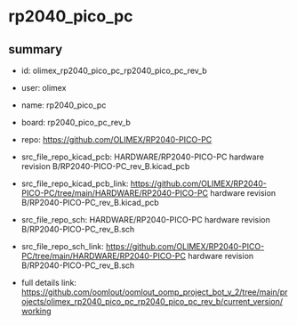 # rp2040_pico_pc
 
## summary 
* id: olimex_rp2040_pico_pc_rp2040_pico_pc_rev_b
* user: olimex
* name: rp2040_pico_pc
* board: rp2040_pico_pc_rev_b
* repo: https://github.com/OLIMEX/RP2040-PICO-PC
* src_file_repo_kicad_pcb: HARDWARE/RP2040-PICO-PC hardware revision B/RP2040-PICO-PC_rev_B.kicad_pcb
* src_file_repo_kicad_pcb_link: https://github.com/OLIMEX/RP2040-PICO-PC/tree/main/HARDWARE/RP2040-PICO-PC hardware revision B/RP2040-PICO-PC_rev_B.kicad_pcb


* src_file_repo_sch: HARDWARE/RP2040-PICO-PC hardware revision B/RP2040-PICO-PC_rev_B.sch
* src_file_repo_sch_link: https://github.com/OLIMEX/RP2040-PICO-PC/tree/main/HARDWARE/RP2040-PICO-PC hardware revision B/RP2040-PICO-PC_rev_B.sch
* full details link: https://github.com/oomlout/oomlout_oomp_project_bot_v_2/tree/main/projects/olimex_rp2040_pico_pc_rp2040_pico_pc_rev_b/current_version/working  








